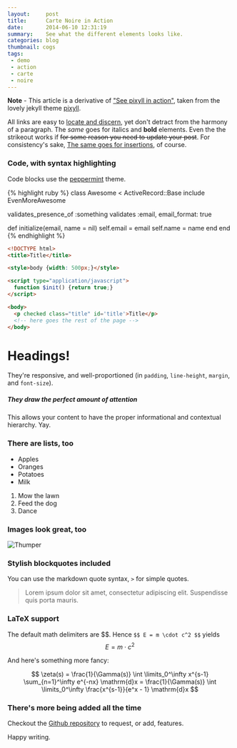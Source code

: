 ```yaml
---
layout:     post
title:      Carte Noire in Action
date:       2014-06-10 12:31:19
summary:    See what the different elements looks like.
categories: blog
thumbnail: cogs
tags:
 - demo
 - action
 - carte
 - noire
---
```


**Note** - This article is a derivative of ["See pixyll in action"][1], taken from the lovely jekyll theme [pixyll][4].

All links are easy to [locate and discern](#), yet don't detract from the harmony
of a paragraph. The _same_ goes for italics and __bold__ elements. Even the the strikeout
works if <del>for some reason you need to update your post</del>. For consistency's sake,
<ins>The same goes for insertions</ins>, of course.

### Code, with syntax highlighting

Code blocks use the [peppermint][2] theme.

{% highlight ruby %}
class Awesome < ActiveRecord::Base
  include EvenMoreAwesome

  validates_presence_of :something
  validates :email, email_format: true

  def initialize(email, name = nil)
    self.email = email
    self.name = name
  end
end
{% endhighlight %}

```html
<!DOCTYPE html>
<title>Title</title>

<style>body {width: 500px;}</style>

<script type="application/javascript">
  function $init() {return true;}
</script>

<body>
  <p checked class="title" id='title'>Title</p>
  <!-- here goes the rest of the page -->
</body>
```

# Headings!

They're responsive, and well-proportioned (in `padding`, `line-height`, `margin`, and `font-size`).

##### They draw the perfect amount of attention

This allows your content to have the proper informational and contextual hierarchy. Yay.

### There are lists, too

  * Apples
  * Oranges
  * Potatoes
  * Milk

  1. Mow the lawn
  2. Feed the dog
  3. Dance

### Images look great, too

![Thumper](http://i.imgur.com/DMCHDqF.jpg)


### Stylish blockquotes included

You can use the markdown quote syntax, `>` for simple quotes.

> Lorem ipsum dolor sit amet, consectetur adipiscing elit. Suspendisse quis porta mauris.

### LaTeX support

The default math delimiters are \$\$. Hence `$$ E = m \cdot c^2 $$` yields $$ E = m \cdot c^2 $$

And here's something more fancy:

$$ \zeta(s) = \frac{1}{\Gamma(s)} \int \limits_0^\infty x^{s-1} \sum_{n=1}^\infty e^{-nx} \mathrm{d}x = \frac{1}{\Gamma(s)} \int \limits_0^\infty \frac{x^{s-1}}{e^x - 1} \mathrm{d}x $$


### There's more being added all the time

Checkout the [Github repository][3] to request,
or add, features.

Happy writing.

[1]: http://pixyll.com/jekyll/pixyll/2014/06/10/see-pixyll-in-action/
[2]: https://noahfrederick.com/log/lion-terminal-theme-peppermint/
[3]: https://github.com/jacobtomlinson/carte-noire
[4]: http://pixyll.com/
